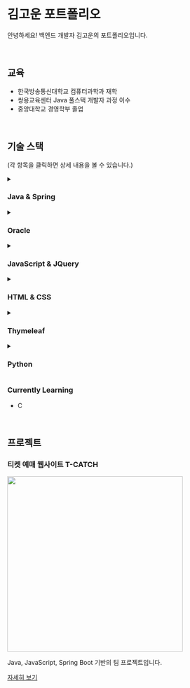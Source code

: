 # 김고운 포트폴리오
안녕하세요! 백엔드 개발자 김고운의 포트폴리오입니다.

<br>

## 교육

- 한국방송통신대학교 컴퓨터과학과 재학 
- 쌍용교육센터 Java 풀스택 개발자 과정 이수
- 중앙대학교 경영학부 졸업

<br>

## 기술 스택

(각 항목을 클릭하면 상세 내용을 볼 수 있습니다.)

<details>
<summary><h3>Java & Spring</h3></summary>

- JDBC를 이용한 DB와의 연동
- MyBatis / JPA를 이용한 DB와의 연동
- MVC 패턴의 CRUD
- 파일 업로드·수정·삭제 기능
- 게시판 페이징 처리, 답글 기능, 검색 기능
- 회원가입, 로그인, 로그인 상태유지
- Spring Security 활용
- 이메일 / 문자메시지 전송
- 스케줄링
- Ajax를 이용한 CRUD
- Jsoup을 이용한 데이터 크롤링

</details>

<details>
<summary><h3>Oracle</h3></summary>

- ER Diagram 설계
- 관계형 데이터 모델 설계
- SQL
  - 제약 조건을 포함하여 테이블을 생성
  - 테이블 구조 수정 및 삭제
  - 여러 개의 테이블을 Outer join 혹은 Inner join하여 필요한 데이터를 출력
  - 스칼라 서브쿼리, 인라인 뷰, 중첩쿼리
  - 컬럼별로 그룹을 지어 집계함수로 총합, 평균, 개수, 최대값, 최소값 등을 출력
  - 조건식으로 원하는 조건의 데이터만 출력
  - 조건식을 이용한 레코드 수정 및 삭제
  - 내장 함수의 활용

</details>

<details>
<summary><h3>JavaScript & JQuery</h3></summary>

- JavaScript 파일 import와 모듈화
- Ajax를 이용한 비동기 방식의 데이터 전송과 수신
- 사용자 조작에 따른 동적 페이지 만들기
- 시간과 Interval에 따른 동적 페이지 만들기
- 동적 노드 생성 / 동적 속성 부여 / 동적 CSS 설정
- 공공데이터 API JSON/XML 데이터 활용 능력
- 카카오맵 API를 이용한 지도 출력
- 카카오 로그인 API를 이용한 로그인
- 카카오 주소 API를 이용한 우편번호와 주소 찾기 기능

</details>

<details>
<summary><h3>HTML & CSS</h3></summary>

- 태그 생성 및 이미지, 동영상, 링크 삽입
- 공간 분할, 색상·크기·여백·테두리·배경 등 지정
- 절대 위치와 상대 위치 지정, 요소 배치

</details>

<details>
<summary><h3>Thymeleaf</h3></summary>

- 기본 문법
- 상태유지된 데이터 출력 및 Controller에 데이터 전달

</details>

<details>
<summary><h3>Python</h3></summary>

- 데이터 분석과 가공
- 정제된 데이터로 그래프 생성
- 데이터 크롤링
- 텍스트 마이닝

</details>

### Currently Learning
- C

<br>

## 프로젝트

### 티켓 예매 웹사이트 T-CATCH

<img width="400" src="https://user-images.githubusercontent.com/97737386/231211042-1e6a1de7-26d7-43fe-9896-8942723d667b.png">

  Java, JavaScript, Spring Boot 기반의 팀 프로젝트입니다.

  [자세히 보기](https://github.com/HannahKim33/T-Catch.git)
